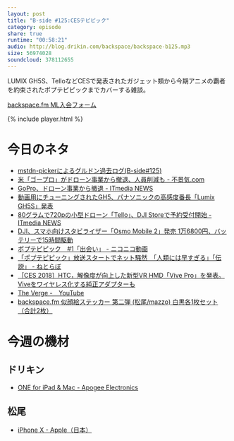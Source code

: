 ```yaml
---
layout: post
title: "B-side #125:CESテピピック"
category: episode
share: true
runtime: "00:58:21"
audio: http://blog.drikin.com/backspace/backspace-b125.mp3
size: 56974028
soundcloud: 378112655
---
```


LUMIX GH5S、TelloなどCESで発表されたガジェット類から今期アニメの覇者を約束されたポプテピピックまでカバーする雑談。

[backspace.fm ML入会フォーム](http://backspace.us11.list-manage.com/subscribe?u=09c933bd3997c1d16dbed156a&id=84b6529b91)

{% include player.html %}

# 今日のネタ

* [mstdn-pickerによるグルドン過去ログ(B-side#125)](https://rbtnn.github.io/mstdn-picker/?instance=mstdn.guru&since_id=99323310668016781&max_id=99323581063723769)
* [米「ゴープロ」がドローン事業から撤退、人員削減も - 不景気.com](http://www.fukeiki.com/2018/01/go-pro-quit-drone-karma.html)
* [GoPro、ドローン事業から撤退 - ITmedia NEWS](http://www.itmedia.co.jp/news/articles/1801/09/news076.html)
* [動画用にチューニングされたGH5、パナソニックの高感度番長「Lumix GH5S」発表](https://www.gizmodo.jp/2018/01/lumix-gh5-revealed.html)
* [80グラムで720pの小型ドローン「Tello」、DJI Storeで予約受付開始 - ITmedia NEWS](http://www.itmedia.co.jp/news/articles/1801/09/news111.html)
* [DJI、スマホ向けスタビライザー「Osmo Mobile 2」発売 1万6800円、バッテリーで15時間駆動](http://www.itmedia.co.jp/news/articles/1801/09/news098.html)
* [ポプテピピック　#1「出会い」 - ニコニコ動画](http://www.nicovideo.jp/watch/1514454446)
* [「ポプテピピック」放送スタートでネット騒然　「人類には早すぎる」「伝説」 - ねとらぼ](http://nlab.itmedia.co.jp/nl/articles/1801/07/news012.html)
* [［CES 2018］HTC，解像度が向上した新型VR HMD「Vive Pro」を発表。Viveをワイヤレス化する純正アダプターも](http://www.4gamer.net/games/329/G032967/20180109001/)
* [The Verge -　YouTube](https://www.youtube.com/user/TheVerge/featured)
* [backspace.fm 似顔絵ステッカー 第二弾 (松尾/mazzo) 白黒各1枚セット（合計2枚）](https://backspace.thebase.in/items/9495624)

# 今週の機材

## ドリキン
* [ONE for iPad & Mac - Apogee Electronics](http://amzn.to/2DJVyyj)

## 松尾
* [iPhone X - Apple（日本）](https://www.apple.com/jp/iphone-x/)
